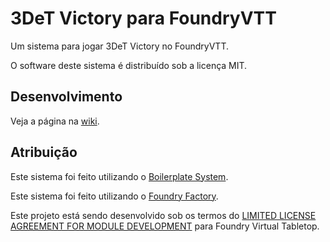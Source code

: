 <!--
SPDX-FileCopyrightText: 2022 Johannes Loher

SPDX-License-Identifier: MIT
-->

# 3DeT Victory para FoundryVTT

Um sistema para jogar 3DeT Victory no FoundryVTT.

O software deste sistema é distribuído sob a licença MIT.

## Desenvolvimento

Veja a página na [wiki](https://github.com/mclemente/fvtt-tresdetv/wiki/Development).

## Atribuição

Este sistema foi feito utilizando o [Boilerplate System](https://gitlab.com/asacolips-projects/foundry-mods/boilerplate/).

Este sistema foi feito utilizando o [Foundry Factory](https://github.com/ghost-fvtt/foundry-factory).

Este projeto está sendo desenvolvido sob os termos do [LIMITED LICENSE AGREEMENT FOR MODULE DEVELOPMENT](https://foundryvtt.com/article/license/) para Foundry Virtual Tabletop.
